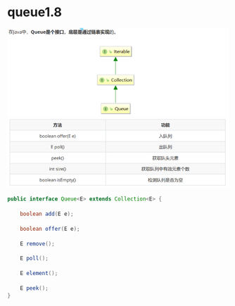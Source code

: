 # queue1.8

<img src="queue源码-1.8.assets/image-20241012083901313.png" alt="image-20241012083901313" style="zoom: 80%;" />

<img src="queue源码-1.8.assets/image-20241012083925607.png" alt="image-20241012083925607" style="zoom:80%;" />

```java
public interface Queue<E> extends Collection<E> {
    
    boolean add(E e);

    boolean offer(E e);

    E remove();

    E poll();

    E element();

    E peek();
}
```

